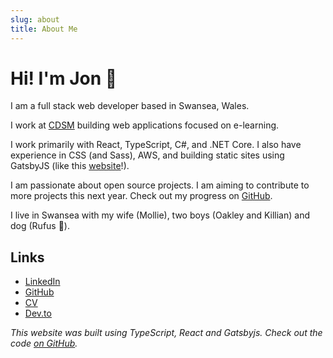 ```yaml
---
slug: about
title: About Me
---
```


# Hi! I'm Jon :wave:

I am a full stack web developer based in Swansea, Wales.

I work at [CDSM](https://www.cdsm.co.uk/) building web applications focused on e-learning.

I work primarily with React, TypeScript, C#, and .NET Core. I also have experience in CSS (and Sass), AWS, and building static sites using GatsbyJS (like this [website](https://github.com/jonhaddow/website/)!).

I am passionate about open source projects. I am aiming to contribute to more projects this next year. Check out my progress on [GitHub](https://github.com/jonhaddow/).

I live in Swansea with my wife (Mollie), two boys (Oakley and Killian) and dog (Rufus :dog:).

## Links

- [LinkedIn](https://www.linkedin.com/in/jonathan-haddow)
- [GitHub](https://github.com/jonhaddow/)
- [CV](https://drive.google.com/file/d/10dIz8YtLZ9lMi3vvb8OCDHpTeAIuejR2/view?usp=sharing)
- [Dev.to](https://dev.to/jonhaddow)

_This website was built using TypeScript, React and Gatsbyjs. Check out the code [on GitHub](https://github.com/jonhaddow/website/)._